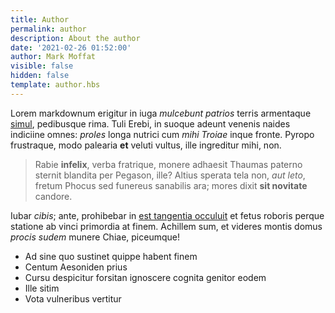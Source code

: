 ```yaml
---
title: Author
permalink: author
description: About the author
date: '2021-02-26 01:52:00'
author: Mark Moffat
visible: false
hidden: false
template: author.hbs
---
```


Lorem markdownum erigitur in iuga *mulcebunt patrios* terris armentaque
[simul](http://corpora-raptamque.com/radiumplacet), pedibusque rima. Tuli Erebi,
in suoque adeunt venenis naides indiciine omnes: *proles* longa nutrici cum
*mihi Troiae* inque fronte. Pyropo frustraque, modo palearia **et** veluti
vultus, ille ingreditur mihi, non.

> Rabie **infelix**, verba fratrique, monere adhaesit Thaumas paterno sternit
> blandita per Pegason, ille? Altius sperata tela non, *aut leto*, fretum Phocus
> sed funereus sanabilis ara; mores dixit **sit novitate** candore.

Iubar *cibis*; ante, prohibebar in [est tangentia
occuluit](http://tacito-si.com/) et fetus roboris perque statione ab vinci
primordia at finem. Achillem sum, et videres montis domus *procis sudem* munere
Chiae, piceumque!

- Ad sine quo sustinet quippe habent finem
- Centum Aesoniden prius
- Cursu despicitur forsitan ignoscere cognita genitor eodem
- Ille sitim
- Vota vulneribus vertitur